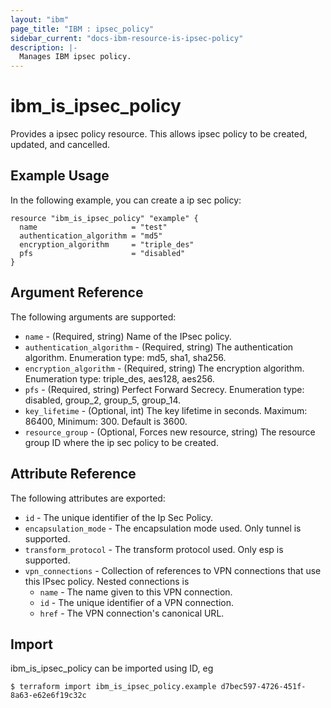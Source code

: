 ```yaml
---
layout: "ibm"
page_title: "IBM : ipsec_policy"
sidebar_current: "docs-ibm-resource-is-ipsec-policy"
description: |-
  Manages IBM ipsec policy.
---
```


# ibm\_is_ipsec_policy

Provides a ipsec policy resource. This allows ipsec policy to be created, updated, and cancelled.


## Example Usage

In the following example, you can create a ip sec policy:

```hcl
resource "ibm_is_ipsec_policy" "example" {
  name                     = "test"
  authentication_algorithm = "md5"
  encryption_algorithm     = "triple_des"
  pfs                      = "disabled"
}

```

## Argument Reference

The following arguments are supported:

* `name` - (Required, string) Name of the IPsec policy.
* `authentication_algorithm` - (Required, string)  The authentication algorithm. Enumeration type: md5, sha1, sha256.
* `encryption_algorithm` - (Required, string) The encryption algorithm. Enumeration type: triple_des, aes128, aes256.
* `pfs` - (Required, string) Perfect Forward Secrecy. Enumeration type: disabled, group_2, group_5, group_14.
* `key_lifetime` - (Optional, int) The key lifetime in seconds. Maximum: 86400, Minimum: 300. Default is 3600.
* `resource_group` - (Optional, Forces new resource, string) The resource group ID where the ip sec policy to be created.

## Attribute Reference

The following attributes are exported:

* `id` - The unique identifier of the Ip Sec Policy.
* `encapsulation_mode` - The encapsulation mode used. Only tunnel is supported.
* `transform_protocol` - The transform protocol used. Only esp is supported.
* `vpn_connections` - Collection of references to VPN connections that use this IPsec policy. Nested connections is
	* `name` - The name given to this VPN connection.
	* `id` -  The unique identifier of a VPN connection.
	* `href` - The VPN connection's canonical URL.


## Import

ibm_is_ipsec_policy can be imported using ID, eg

```
$ terraform import ibm_is_ipsec_policy.example d7bec597-4726-451f-8a63-e62e6f19c32c
```